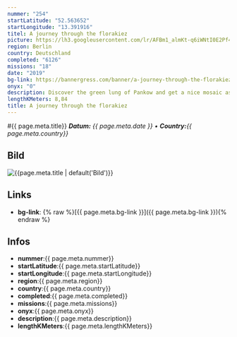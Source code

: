 ```yaml
---
nummer: "254"
startLatitude: "52.563652"
startLongitude: "13.391916"
titel: A journey through the florakiez
picture: https://lh3.googleusercontent.com/lr/AFBm1_almKt-q6iWNtI0E2Pf4WPTTHC49awVj4Kn0IKVu0LRhApqY3r2yJjfvW_1tXgPtw93R5y6uXlpVBix-tOaR1fK9rs_z4ss0Rhr49LYhzrhA8CThGWHqSNmnww8X8fKr4vxxtt-VS7UIu6eVeeuGcw6Yaq32BKiMR246dip7V4sHwCom1ZWWI7eh7aFfLEd4WLh__WJtEhcksTOwZL-cD9IiD5wDVZZBYCc0bHOokLbFYzcLnVxFxmGiNutWIhusi1r79fQ1AHjJZcOleC6fa_w9suiNo2B6Q9wlRq8tVQyM-DuW0ss28vCaZSLnoCRPkhBatXYJ3h8RybNxCI8vi9NdrwpIOY0ZZuoFvNpuEt02lWcV9-9TfPIc5cDEcCOjWVr4zH0PRhSUtm3w9Rpa6yhLor6zhguKqQmctj_R2eAYz9VS_bKo2LeAvvLYKz2Qra2bSwdr-aZ4JziDClKpMOHH58QUKpt5Uu5puLna_Crr2D-1qQ7S4vE8p9HqZw8D8ZU715BGy2STo6ProLPs6RGaioVc_T1lv0HZvf8x-q_RE-crR3LEWAHJ4fFWgUle6QrutDe3ez92zvTPRAxn7opmiiVBW3lSb1uChbXbtGuSMZSEzattnfuFAduq1PN4rQa0ox7t_BqQdE61Ny0EIRfZHf5nWmlYmT_thFwvDF3HJyGVEL3xKLjkYJUUBxTv6GGySOgHwxOFYMlmiGo6QrECNNO53O28Hk0SM1bP3lUTIblySGg9dnCbANB806ywBPzsIxclbJ9ydcTlVs7Tc3KtNNXvVMFHs8hcYUwh4Pu5XcV9svINb_gKPW_sY_XFhEeYGGsDsKW4cWtValC3VzIvZk33e8
region: Berlin
country: Deutschland
completed: "6126"
missions: "18"
date: "2019"
bg-link: https://bannergress.com/banner/a-journey-through-the-florakiez-ac90
onyx: "0"
description: Discover the green lung of Pankow and get a nice mosaic as a reminder. All missions are hack only.
lengthKMeters: 8,84
title: A journey through the florakiez
---
```


#{{ page.meta.title}}
_**Datum:** {{ page.meta.date }} • **Country:**{{ page.meta.country}}_

## Bild
![{{page.meta.title | default('Bild')}}]({{page.meta.picture}})

## Links
- **bg-link**: {% raw %}[{{ page.meta.bg-link }}]({{ page.meta.bg-link }}){% endraw %}

## Infos
- **nummer**:{{ page.meta.nummer}}
- **startLatitude**:{{ page.meta.startLatitude}}
- **startLongitude**:{{ page.meta.startLongitude}}
- **region**:{{ page.meta.region}}
- **country**:{{ page.meta.country}}
- **completed**:{{ page.meta.completed}}
- **missions**:{{ page.meta.missions}}
- **onyx**:{{ page.meta.onyx}}
- **description**:{{ page.meta.description}}
- **lengthKMeters**:{{ page.meta.lengthKMeters}}

